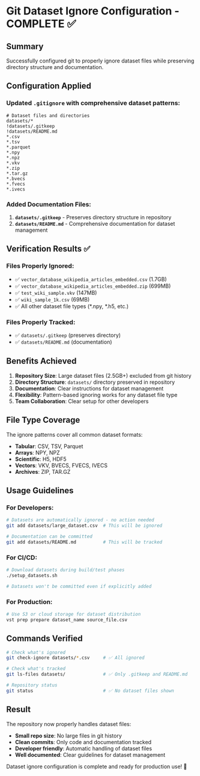 # Git Dataset Ignore Configuration - COMPLETE ✅

## Summary

Successfully configured git to properly ignore dataset files while preserving directory structure and documentation.

## Configuration Applied

### Updated `.gitignore` with comprehensive dataset patterns:

```gitignore
# Dataset files and directories
datasets/*
!datasets/.gitkeep
!datasets/README.md
*.csv
*.tsv
*.parquet
*.npy
*.npz
*.vkv
*.zip
*.tar.gz
*.bvecs
*.fvecs
*.ivecs
```

### Added Documentation Files:

1. **`datasets/.gitkeep`** - Preserves directory structure in repository
2. **`datasets/README.md`** - Comprehensive documentation for dataset management

## Verification Results ✅

### Files Properly Ignored:
- ✅ `vector_database_wikipedia_articles_embedded.csv` (1.7GB)
- ✅ `vector_database_wikipedia_articles_embedded.zip` (699MB) 
- ✅ `test_wiki_sample.vkv` (147MB)
- ✅ `wiki_sample_1k.csv` (69MB)
- ✅ All other dataset file types (*.npy, *.h5, etc.)

### Files Properly Tracked:
- ✅ `datasets/.gitkeep` (preserves directory)
- ✅ `datasets/README.md` (documentation)

## Benefits Achieved

1. **Repository Size**: Large dataset files (2.5GB+) excluded from git history
2. **Directory Structure**: `datasets/` directory preserved in repository
3. **Documentation**: Clear instructions for dataset management
4. **Flexibility**: Pattern-based ignoring works for any dataset file type
5. **Team Collaboration**: Clear setup for other developers

## File Type Coverage

The ignore patterns cover all common dataset formats:

- **Tabular**: CSV, TSV, Parquet
- **Arrays**: NPY, NPZ  
- **Scientific**: H5, HDF5
- **Vectors**: VKV, BVECS, FVECS, IVECS
- **Archives**: ZIP, TAR.GZ

## Usage Guidelines

### For Developers:
```bash
# Datasets are automatically ignored - no action needed
git add datasets/large_dataset.csv  # This will be ignored

# Documentation can be committed
git add datasets/README.md          # This will be tracked
```

### For CI/CD:
```bash
# Download datasets during build/test phases
./setup_datasets.sh

# Datasets won't be committed even if explicitly added
```

### For Production:
```bash
# Use S3 or cloud storage for dataset distribution
vst prep prepare dataset_name source_file.csv
```

## Commands Verified

```bash
# Check what's ignored
git check-ignore datasets/*.csv     # ✅ All ignored

# Check what's tracked  
git ls-files datasets/              # ✅ Only .gitkeep and README.md

# Repository status
git status                          # ✅ No dataset files shown
```

## Result

The repository now properly handles dataset files:
- **Small repo size**: No large files in git history
- **Clean commits**: Only code and documentation tracked
- **Developer friendly**: Automatic handling of dataset files
- **Well documented**: Clear guidelines for dataset management

Dataset ignore configuration is complete and ready for production use! 🎉
